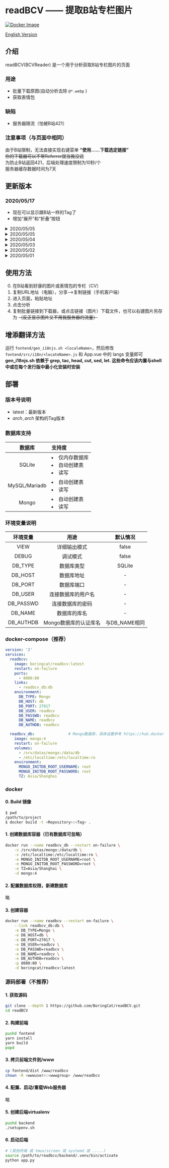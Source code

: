 # readBCV —— 提取B站专栏图片

[![Docker Image](https://img.shields.io/badge/docker%20image-available-green.svg)](https://hub.docker.com/r/boringcat/readbcv/)

[English Version](README.en_US.md)

## 介绍
readBCV(BCVReader) 是一个用于分析获取B站专栏图片的页面

### 用途
- 批量下载原图(自动分析去除 `@*.webp` )
- 获取表情包

### 缺陷
- 服务器限流（怕被B站421）

### 注意事项（与页面中相同）
由于B站限制，无法直接实现右键菜单 **“使用......下载选定链接”**  
~~你的下载器可以不带Referrer就当我没说~~  
为防止B站返回421，后端处理速度限制为10秒/个  
服务器缓存数据时间为7天  

## 更新版本
### 2020/05/17
- 现在可以显示跟B站一样的Tag了
- 增加“展开”和“折叠”按钮

<details>
 <summary>2020/05/05</summary>
 
  - 现在可以获取视频封面了

</details>

<details>
 <summary>2020/05/05</summary>

  - 现在可以获取封面了
  - 支持三种语言： "简体中文"、"繁体中文"、"英语（美国）"
  - 支持暗色主题

</details>

<details>
 <summary>2020/05/04</summary>

- 增加多架构支持，现在支持x86 x86_64 arm32v6 arm32v7 arm64v8 s390x。  
  
  在树莓派ZW上测试，数据库在NAS的情况下，缓存模式跑出了100毫秒到180毫秒的成绩，实时获取数据也能在1秒到1.4秒内返回  
  (启动10分钟，测试一瞬间)

</details>

<details>
 <summary>2020/05/03</summary>

  - 允许直接输入 `cv\d+`

</details>

<details>
 <summary>2020/05/02</summary>

- 添加 MySQL/Mariadb 数据库支持
- 完善 README

</details>

<details>
 <summary>2020/05/01</summary>

- 初步完成

</details>

## 使用方法
0. 在B站看到好康的图片或表情包的专栏（CV）
1. 复制URL地址（电脑），分享—>复制链接（手机客户端）
2. 进入页面，粘贴地址
3. 点击分析
4. 复制批量链接到下载器，或点击链接（图片）下载文件，也可以右键图片另存为 ~~（反正显示图片又不用我服务器的流量）~~

## 增添翻译方法
运行 `fontend/gen_i18njs.sh <localeName>`，然后修改 `fontend/src/i18n/<locateName>.js` 和 App.vue 中的 langs 变量即可
**gen_i18njs.sh 依赖于 grep, tac, head, cut, sed, let. 这些命令应该内置与shell中或在每个发行版中最小化安装时安装**

## 部署
### 版本号说明
- latest：最新版本
- _$arch_-%Y-%m-%d：_$arch_ 架构的Tag版本

### 数据库支持

|数据库|支持度|
|:-:|:-|
|SQLite|<li>仅内存数据库</li><li>自动创建表</li><li>读写</li>|
|MySQL/Mariadb|<li>自动创建表</li><li>读写</li>|
|Mongo|<li>自动创建表</li><li>读写</li>|

### 环境变量说明

|环境变量|用途|默认情况|
|:-:|:-:|:-:|
|VIEW|详细输出模式| false |
|DEBUG|调试模式| false |
|DB_TYPE|数据库类型| SQLite |
|DB_HOST|数据库地址| - |
|DB_PORT|数据库端口| - |
|DB_USER|连接数据库的用户名| - |
|DB_PASSWD|连接数据库的密码| - |
|DB_NAME|数据库的库名| - |
|DB_AUTHDB|Mongo数据库的认证库名|与DB_NAME相同|

### docker-compose（推荐）
``` yaml
version: '2'
services:
  readbcv:
    image: boringcat/readbcv:latest
    restart: on-failure
    ports:
      - 8080:80
    links:
      - readbcv_db:db
    environment:
      DB_TYPE: Mongo
      DB_HOST: db
      DB_PORT: 27017
      DB_USER: readbcv
      DB_PASSWD: readbcv
      DB_NAME: readbcv
      DB_AUTHDB: readbcv

  readbcv_db:               # Mongo数据库，具体设置参考 https://hub.docker.com/_/mongo
    image: mongo:4
    restart: on-failure
    volumes: 
      - /srv/datas/mongo:/data/db
      - /etc/localtime:/etc/localtime:ro
    environment: 
      MONGO_INITDB_ROOT_USERNAME: root
      MONGO_INITDB_ROOT_PASSWORD: root
      TZ: Asia/Shanghai

```

### docker
#### 0. Build 镜像
``` sh
$ pwd
/path/to/project
$ docker build -t <Repository>:<Tag> .
```
#### 1. 创建数据库容器（已有数据库可忽略）
```sh
docker run --name readbcv_db --restart on-failure \
    -v /srv/datas/mongo:/data/db \
    -v /etc/localtime:/etc/localtime:ro \
    -e MONGO_INITDB_ROOT_USERNAME=root \
    -e MONGO_INITDB_ROOT_PASSWORD=root \
    -e TZ=Asia/Shanghai \
    -d mongo:4
```
#### 2. 配置数据库权限，新建数据库
略
#### 3. 创建容器
```sh
docker run --name readbcv --restart on-failure \
    --link readbcv_db:db \
    -e DB_TYPE=Mongo \
    -e DB_HOST=db \
    -e DB_PORT=27017 \
    -e DB_USER=readbcv \
    -e DB_PASSWD=readbcv \
    -e DB_NAME=readbcv \
    -e DB_AUTHDB=readbcv \
    -p 8080:80 \
    -d boringcat/readbcv:latest
```

### 源码部署（不推荐）
#### 1. 获取源码
```sh
git clone --depth 1 https://github.com/BoringCat/readBCV.git
cd readBCV
```
#### 2. 构建前端
```sh
pushd fontend
yarn install
yarn build
popd
```
#### 3. 拷贝前端文件到/www
```sh
cp fontend/dist /www/readbcv
chown -R <wwwuser>:<wwwgroup> /www/readbcv
```
#### 4. 配置、启动/重载Web服务器
略
#### 5. 创建后端virtualenv
```sh
pushd backend
./setupenv.sh
```
#### 6. 启动后端
```sh
# (其他终端 或 tmux/screen 或 systemd 或 .....)
source /path/to/readbcv/backend/.venv/bin/activate
python app.py
```
